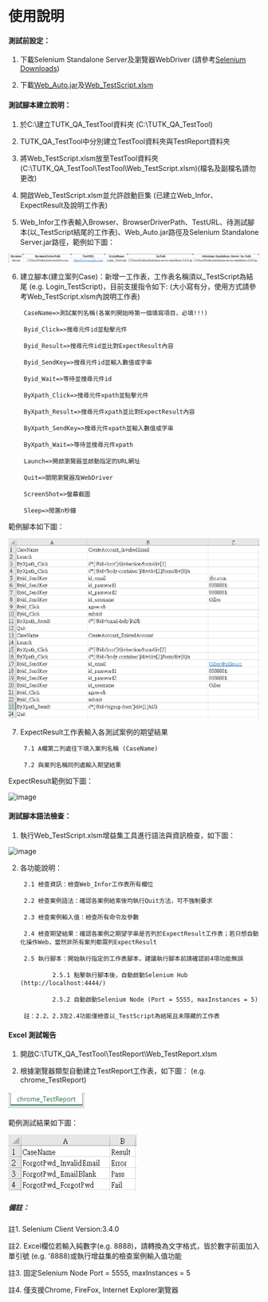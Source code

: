 # 使用說明

#### 測試前設定：

1. 下載Selenium Standalone Server及瀏覽器WebDriver (請參考<a href="http://www.seleniumhq.org/download/">Selenium Downloads</a>)

2. 下載<a href="https://github.com/Gilleschen/Web_Auto_Testing/raw/master/Web_Auto.jar">Web_Auto.jar</a>及<a href="https://github.com/Gilleschen/Web_Auto_Testing/raw/master/Web_TestScrpit.xlsm">Web_TestScript.xlsm</a>

#### 測試腳本建立說明：

1. 於C:\建立TUTK_QA_TestTool資料夾 (C:\TUTK_QA_TestTool)

2. TUTK_QA_TestTool中分別建立TestTool資料夾與TestReport資料夾

3. 將Web_TestScript.xlsm放至TestTool資料夾 (C:\TUTK_QA_TestTool\TestTool\Web_TestScript.xlsm)(檔名及副檔名請勿更改)

4. 開啟Web_TestScript.xlsm並允許啟動巨集 (已建立Web_Infor、ExpectResult及說明工作表)

5. Web_Infor工作表輸入Browser、BrowserDriverPath、TestURL、待測試腳本(以_TestScript結尾的工作表)、Web_Auto.jar路徑及Selenium Standalone Server.jar路徑，範例如下圖：

![image](https://github.com/Gilleschen/Web_Auto_Testing/blob/master/picture/web_infor.PNG)

6. 建立腳本(建立案列Case)：新增一工作表，工作表名稱須以_TestScript為結尾 (e.g. Login_TestScript)，目前支援指令如下: (大小寫有分，使用方式請參考Web_TestScript.xlsm內說明工作表)

        CaseName=>測試案列名稱(各案列開始時第一個填寫項目，必填!!!)

        Byid_Click=>搜尋元件id並點擊元件

        Byid_Result=>搜尋元件id並比對ExpectResult內容

        Byid_SendKey=>搜尋元件id並輸入數值或字串

        Byid_Wait=>等待並搜尋元件id

        ByXpath_Click=>搜尋元件xpath並點擊元件

        ByXpath_Result=>搜尋元件xpath並比對ExpectResult內容

        ByXpath_SendKey=>搜尋元件xpath並輸入數值或字串

        ByXpath_Wait=>等待並搜尋元件xpath

        Launch=>開啟瀏覽器並啟動指定的URL網址

        Quit=>關閉瀏覽器及WebDriver

        ScreenShot=>螢幕截圖

        Sleep=>閒置n秒鐘
  
範例腳本如下圖：

![image](https://github.com/Gilleschen/Web_Auto_Testing/blob/master/picture/Script_example.PNG)
  
7. ExpectResult工作表輸入各測試案例的期望結果

        7.1 A欄第二列處往下填入案列名稱 (CaseName)
        
        7.2 與案列名稱同列處輸入期望結果
        
 ExpectResult範例如下圖：
 
 ![image](https://github.com/Gilleschen/Android_invoke_excel/blob/master/picture/Result_example.PNG)

#### 測試腳本語法檢查：

1. 執行Web_TestScript.xlsm增益集工具進行語法與資訊檢查，如下圖：

![image](https://github.com/Gilleschen/Android_invoke_excel/blob/master/picture/Gain_set.PNG)

2. 各功能說明：

        2.1 檢查資訊：檢查Web_Infor工作表所有欄位
        
        2.2 檢查案例語法：確認各案例結束後均執行Quit方法，可不強制要求
        
        2.3 檢查案例輸入值：檢查所有命令及參數
        
        2.4 檢查期望結果：確認各案例之期望字串是否列於ExpectResult工作表；若只想自動化操作Web，當然非所有案列都需列ExpectResult
        
        2.5 執行腳本：開始執行指定的工作表腳本，建議執行腳本前請確認前4項功能無誤
        
                2.5.1 點擊執行腳本後，自動啟動Selenium Hub (http://localhost:4444/)
        
                2.5.2 自動啟動Selenium Node (Port = 5555, maxInstances = 5)
        
        註：2.2、2.3及2.4功能僅檢查以_TestScript為結尾且未隱藏的工作表 

#### Excel 測試報告

1. 開啟C:\TUTK_QA_TestTool\TestReport\Web_TestReport.xlsm

2. 根據瀏覽器類型自動建立TestReport工作表，如下圖： (e.g. chrome_TestReport)

![image](https://github.com/Gilleschen/Web_Auto_Testing/blob/master/picture/report.PNG)

範例測試結果如下圖：

![image](https://github.com/Gilleschen/Web_Auto_Testing/blob/master/picture/TestResult.PNG)

##### 備註：

註1. Selenium Client Version:3.4.0

註2. Excel欄位若輸入純數字(e.g. 8888)，請轉換為文字格式，皆於數字前面加入單引號 (e.g. '8888)或執行增益集的檢查案例輸入值功能

註3. 固定Selenium Node Port = 5555, maxInstances = 5

註4. 僅支援Chrome, FireFox, Internet Explorer瀏覽器

